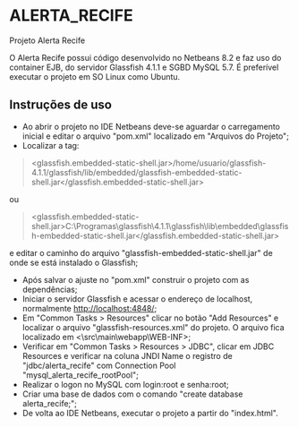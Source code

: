 # ALERTA_RECIFE
Projeto Alerta Recife

O Alerta Recife possui código desenvolvido no Netbeans 8.2 e faz uso do container EJB, do servidor Glassfish 4.1.1 e SGBD MySQL 5.7. É preferível executar o projeto em SO Linux como Ubuntu.

## Instruções de uso
- Ao abrir o projeto no IDE Netbeans deve-se aguardar o carregamento inicial e editar o arquivo "pom.xml" localizado em "Arquivos do Projeto";
- Localizar a tag: 
> <glassfish.embedded-static-shell.jar>/home/usuario/glassfish-4.1.1/glassfish/lib/embedded/glassfish-embedded-static-shell.jar</glassfish.embedded-static-shell.jar>

ou 

> <glassfish.embedded-static-shell.jar>C:\\Programas\\glassfish\\4.1.1\\glassfish\\lib\\embedded\\glassfish-embedded-static-shell.jar</glassfish.embedded-static-shell.jar>

e editar o caminho do arquivo "glassfish-embedded-static-shell.jar" de onde se está instalado o Glassfish;
- Após salvar o ajuste no "pom.xml" construir o projeto com as dependências;
- Iniciar o servidor Glassfish e acessar o endereço de localhost, normalmente <http://localhost:4848/>;
- Em "Common Tasks > Resources" clicar no botão "Add Resources" e localizar o arquivo "glassfish-resources.xml" do projeto. O arquivo fica localizado em <\src\main\webapp\WEB-INF>;
- Verificar em "Common Tasks > Resources > JDBC", clicar em JDBC Resources e verificar na coluna JNDI Name o registro de "jdbc/alerta_recife" com Connection Pool "mysql_alerta_recife_rootPool";
- Realizar o logon no MySQL com login:root e senha:root;
- Criar uma base de dados com o comando "create database alerta_recife;";
- De volta ao IDE Netbeans, executar o projeto a partir do "index.html".

